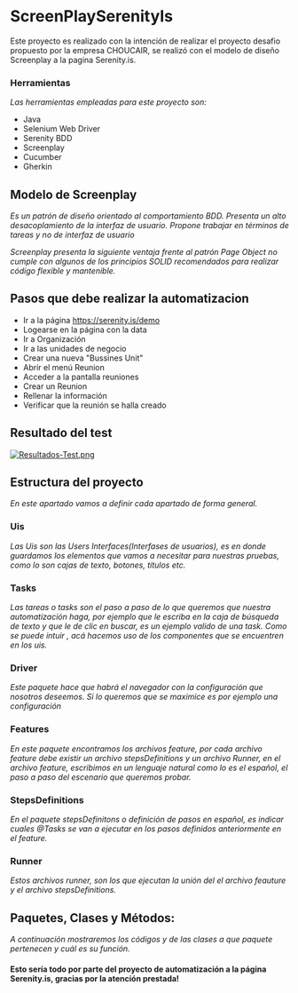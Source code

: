 # ScreenPlaySerenityIs

Este proyecto es realizado con la intención de realizar el proyecto desafio propuesto por la empresa CHOUCAIR, se realizó con el modelo de diseño Screenplay a la pagina Serenity.is. 

### Herramientas
_Las herramientas empleadas para este proyecto son:_
* Java
* Selenium Web Driver
* Serenity BDD
* Screenplay
* Cucumber
* Gherkin

## Modelo de Screenplay
_Es un patrón de diseño orientado al comportamiento BDD. Presenta un alto desacoplamiento de la interfaz de usuario. Propone trabajar en términos de tareas y no de interfaz de usuario_

_Screenplay presenta la siguiente ventaja frente al patrón Page Object no cumple con algunos de los principios SOLID recomendados para realizar código flexible y mantenible._

## Pasos que debe realizar la automatizacion
* Ir a la página https://serenity.is/demo 
* Logearse en la página con la data
* Ir a Organización
* Ir a las unidades de negocio
* Crear una nueva "Bussines Unit"
* Abrir el menú Reunion
* Acceder a la pantalla reuniones
* Crear un Reunion
* Rellenar la información
* Verificar que la reunión se halla creado

## Resultado del test
[![Resultados-Test.png](https://i.postimg.cc/gJTVRVxP/Resultados-Test.png)](https://postimg.cc/k6WRPtNj)

## Estructura del proyecto

_En este apartado vamos a definir cada apartado de forma general._

### Uis
_Las Uis son las Users Interfaces(Interfases de usuarios), es en donde guardamos los elementos que vamos a necesitar para nuestras pruebas, como lo son cajas de texto, botones, títulos etc._

### Tasks
_Las tareas o tasks son el paso a paso de lo que queremos que nuestra automatización haga, por ejemplo que le escriba en la caja de búsqueda de texto y que le de clic en buscar, es un ejemplo valido de una task. Como se puede intuir , acá hacemos uso de los componentes que se encuentren en los uis._

### Driver
_Este paquete hace que habrá el navegador con la configuración que nosotros deseemos. Si lo queremos que se maximice es por ejemplo una configuración_

### Features
_En este paquete encontramos los archivos feature, por cada archivo feature debe existir un archivo stepsDefinitions y un archivo Runner, en el archivo feature, escribimos en un lenguaje natural como lo es el español, el paso a paso del escenario que queremos probar._

### StepsDefinitions
_En el paquete stepsDefinitons o definición de pasos en español, es indicar cuales @Tasks se van a ejecutar en los pasos definidos anteriormente en el feature._

### Runner
_Estos archivos runner, son los que ejecutan la unión del el archivo feauture y el archivo stepsDefinitions._

## Paquetes, Clases y Métodos:
_A continuación mostraremos los códigos y de las clases a que paquete pertenecen y cuál es su función._


#### Esto sería todo por parte del proyecto de automatización a la página Serenity.is, gracias por la atención prestada! 


